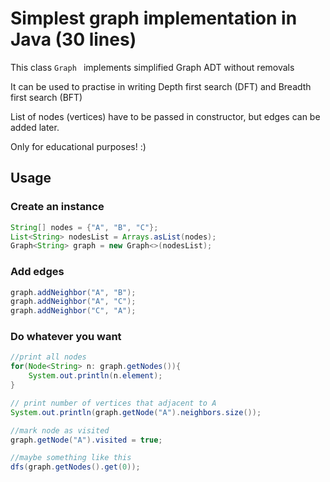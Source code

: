 # Simplest graph implementation in Java (30 lines)

This class `Graph ` implements simplified Graph ADT without removals

It can be used to practise in writing
Depth first search (DFT) and Breadth first search (BFT) 

List of nodes (vertices) have to be passed in constructor, 
but edges can be added later.

Only for educational purposes! :)

## Usage

### Create an instance
``` java
String[] nodes = {"A", "B", "C"};
List<String> nodesList = Arrays.asList(nodes);
Graph<String> graph = new Graph<>(nodesList);
```

### Add edges
``` java
graph.addNeighbor("A", "B");
graph.addNeighbor("A", "C");
graph.addNeighbor("C", "A");
```

### Do whatever you want
``` java
//print all nodes
for(Node<String> n: graph.getNodes()){
    System.out.println(n.element);
}

// print number of vertices that adjacent to A
System.out.println(graph.getNode("A").neighbors.size());

//mark node as visited
graph.getNode("A").visited = true;

//maybe something like this
dfs(graph.getNodes().get(0));
```
